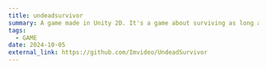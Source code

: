```yaml
---
title: undeadsurvivor
summary: A game made in Unity 2D. It's a game about surviving as long as possible while avoiding hordes of enemies.
tags:
  - GAME
date: 2024-10-05
external_link: https://github.com/Imvideo/UndeadSurvivor
---
```

